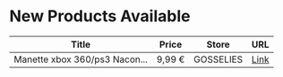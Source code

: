 # New Products Available

| Title | Price | Store | URL |
|---|---|---|---|
| Manette xbox 360/ps3 Nacon... | 9,99 € | GOSSELIES | [Link](https://www.cashconverters.be/fr/accessoires-jeux-video/672072-manette-xbox-360-ps3-nacon-filiaire.html) |
